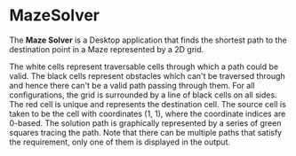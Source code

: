 # MazeSolver
The **Maze Solver** is a Desktop application that finds the shortest path to the destination point in a Maze represented by a 2D grid.

The white cells represent traversable cells through which a path could be valid.
The black cells represent obstacles which can't be traversed through and hence there can't be a valid path passing through them. For all configurations, the grid is surrounded by a line of black cells on all sides.
The red cell is unique and represents the destination cell.
The source cell is taken to be the cell with coordinates (1, 1), where the coordinate indices are 0-based.
The solution path is graphically represented by a series of green squares tracing the path. Note that there can be multiple paths that satisfy the requirement, only one of them is displayed in the output.
